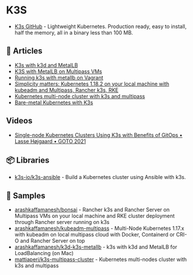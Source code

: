 # K3S

- [K3s GitHub](https://github.com/k3s-io/k3s) - Lightweight Kubernetes. Production ready, easy to install, half the memory, all in a binary less than 100 MB.
## 📕 Articles
- [K3s with k3d and MetalLB](https://blog.kubernauts.io/k3s-with-k3d-and-metallb-on-mac-923a3255c36e)
- [K3S with MetalLB on Multipass VMs](https://blog.kubernauts.io/k3s-with-metallb-on-multipass-vms-ac2b37298589)
- [Running k3s with metallb on Vagrant](https://medium.com/@toja/running-k3s-with-metallb-on-vagrant-bd9603a5113b)
- [Simplicity matters: Kubernetes 1.18.2 on your local machine with kubeadm and Multipass, Rancher k3s, RKE](https://blog.kubernauts.io/simplicity-matters-kubernetes-1-16-fffbf7e84944)
- [Kubernetes multi-node cluster with k3s and multipass](https://levelup.gitconnected.com/kubernetes-cluster-with-k3s-and-multipass-7532361affa3)
- [Bare-metal Kubernetes with K3s](https://blog.alexellis.io/bare-metal-kubernetes-with-k3s/)

## Videos
- [Single-node Kubernetes Clusters Using K3s with Benefits of GitOps • Lasse Højgaard • GOTO 2021](https://www.youtube.com/watch?v=ePyFJ7Hd57Q)

## 📦 Libraries
- [k3s-io/k3s-ansible](https://github.com/k3s-io/k3s-ansible) - Build a Kubernetes cluster using Ansible with k3s.

## 🚀 Samples

- [arashkaffamanesh/bonsai](https://github.com/arashkaffamanesh/bonsai) - Rancher k3s and Rancher Server on Multipass VMs on your local machine and RKE cluster deployment through Rancher server running on k3s
- [arashkaffamanesh/kubeadm-multipass](https://github.com/arashkaffamanesh/kubeadm-multipass) - Multi-Node Kubernetes 1.17.x with kubeadm on local multipass cloud with Docker, Containerd or CRI-O and Rancher Server on top
- [arashkaffamanesh/k3d-k3s-metallb](https://github.com/arashkaffamanesh/k3d-k3s-metallb) - k3s with k3d and MetalLB for LoadBalancing (on Mac)
- [mattiaperi/k3s-multipass-cluster](https://github.com/mattiaperi/k3s-multipass-cluster) - Kubernetes multi-nodes cluster with k3s and multipass

